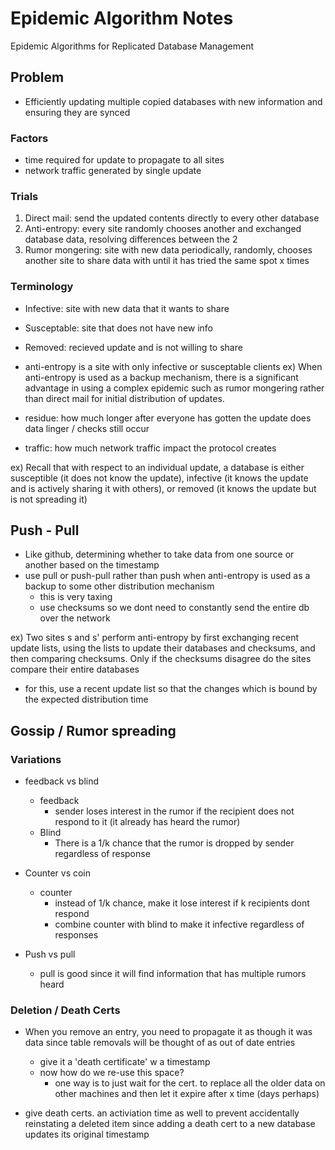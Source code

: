 # Epidemic Algorithm Notes

Epidemic Algorithms for Replicated Database Management

## Problem

- Efficiently updating multiple copied databases with new information and ensuring they are synced

### Factors

- time required for update to propagate to all sites
- network traffic generated by single update

### Trials

1. Direct mail: send the updated contents directly to every other database
2. Anti-entropy: every site randomly chooses another and exchanged database data, resolving differences between the 2
3. Rumor mongering: site with new data periodically, randomly, chooses another site to share data with until it has tried the same spot x times

### Terminology

- Infective: site with new data that it wants to share
- Susceptable: site that does not have new info
- Removed: recieved update and is not willing to share

- anti-entropy is a site with only infective or susceptable clients
ex)
When anti-entropy is used as a backup mechanism, there is a significant advantage in using a complex epidemic such as rumor mongering rather than direct mail for initial distribution of updates.

- residue: how much longer after everyone has gotten the update does data linger / checks still occur
- traffic: how much network traffic impact the protocol creates

ex)
Recall that with respect to an individual update, a database is either susceptible (it does not know the update), infective (it knows the update and is actively sharing it with others), or removed (it knows the update but is not spreading it)

## Push - Pull

- Like github, determining whether to take data from one source or another based on the timestamp
- use pull or push-pull rather than push when anti-entropy is used as a backup to some other distribution mechanism
  - this is very taxing
  - use checksums so we dont need to constantly send the entire db over the network

ex)
Two sites s and s' perform anti-entropy by first exchanging
recent update lists, using the lists to update their databases and checksums, and then comparing checksums. Only if the checksums disagree do the sites compare their entire databases

- for this, use a recent update list so that the changes which is bound by the expected distribution time

## Gossip / Rumor spreading

### Variations

- feedback vs blind
  - feedback
    - sender loses interest in the rumor if the recipient does not respond to it (it already has heard the rumor)
  - Blind
    - There is a 1/k chance that the rumor is dropped by sender regardless of response

- Counter vs coin
  - counter
    - instead of 1/k chance, make it lose interest if k recipients dont respond
    - combine counter with blind to make it infective regardless of responses

- Push vs pull
  - pull is good since it will find information that has multiple rumors heard

### Deletion / Death Certs

- When you remove an entry, you need to propagate it as though it was data since table removals will be thought of as out of date entries
  - give it a 'death certificate' w a timestamp
  - now how do we re-use this space?
    - one way is to just wait for the cert. to replace all the older data on other machines and then let it expire after x time (days perhaps)

- give death certs. an activiation time as well to prevent accidentally reinstating a deleted item since adding a death cert to a new database updates its original timestamp
